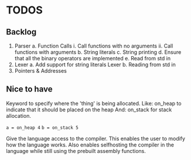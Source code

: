 # TODOS

## Backlog

1. Parser
    a. Function Calls
        i. Call functions with no arguments
        ii. Call functions with arguments
    b. String literals
    c. String printing
    d. Ensure that all the binary operators are implemented
    e. Read from std in
2. Lexer
    a. Add support for string literals Lexer
    b. Reading from std in
3. Pointers & Addresses

## Nice to have

Keyword to specify where the 'thing' is being allocated.
Like: on_heap to indicate that it should be placed on the heap
And: on_stack for stack allocation.

`a = on_heap 4`
`b = on_stack 5`

Give the language access to the compiler.
This enables the user to modify how the language works.
Also enables selfhosting the compiler in the language while still
using the prebuilt assembly functions.
